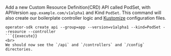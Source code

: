 Add a new Custom Resource Definition(CRD) API called PodSet, with APIVersion `app.example.com/v1alpha1` and Kind `PodSet`. This command will also create our boilerplate controller logic and [Kustomize](https://kustomize.io) configuration files.

```
operator-sdk create api --group=app --version=v1alpha1 --kind=PodSet --resource --controller
```{{execute}}
<br>
We should now see the `/api` and `/controllers` and `/config` directories.